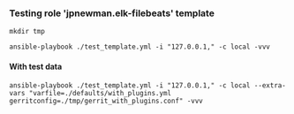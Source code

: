 ### Testing role 'jpnewman.elk-filebeats' template

~~~
mkdir tmp

ansible-playbook ./test_template.yml -i "127.0.0.1," -c local -vvv
~~~

#### With test data

~~~
ansible-playbook ./test_template.yml -i "127.0.0.1," -c local --extra-vars "varfile=./defaults/with_plugins.yml gerritconfig=./tmp/gerrit_with_plugins.conf" -vvv
~~~
